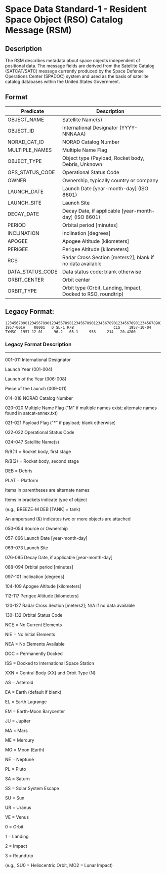 # Space Data Standard-1 - Resident Space Object (RSO) Catalog Message (RSM)


## Description

The RSM describes metadata about space objects independent of positional data. The message fields are derived from the Satellite Catalog (SATCAT/SATC) message currently produced by the Space Defense Operations Center (SPADOC) system and used as the basis of satellite catalog databases within the United States Government.

## Format

|Predicate |Description |
---|---|
OBJECT_NAME|Satellite Name(s)|
OBJECT_ID|International Designator (YYYY-NNNAAA)|
NORAD_CAT_ID|NORAD Catalog Number|
MULTIPLE_NAMES|Multiple Name Flag|
OBJECT_TYPE|Object type (Payload, Rocket body, Debris, Unknown|
OPS_STATUS_CODE|Operational Status Code|
OWNER|Ownership, typically country or company|
LAUNCH_DATE|Launch Date [year-month-day] (ISO 8601)|
LAUNCH_SITE|Launch Site|
DECAY_DATE|Decay Date, if applicable [year-month-day] (ISO 8601)|
PERIOD|Orbital period [minutes]|
INCLINATION|Inclination [degrees]|
APOGEE|Apogee Altitude [kilometers]|
PERIGEE|Perigee Altitude [kilometers]|
RCS|Radar Cross Section [meters2]; blank if no data available|
DATA_STATUS_CODE|Data status code; blank otherwise|
ORBIT_CENTER|Orbit center|
ORBIT_TYPE|	Orbit type (Orbit, Landing, Impact, Docked to RSO, roundtrip)

## Legacy Format:


    1234567890123456789012345678901234567890123456789012345678901234567890123456789012345678901234567890123456789012345678901234567
    1957-001A    00001   D SL-1 R/B                  CIS    1957-10-04  TYMSC  1957-12-01     96.2   65.1     938     214   20.4200

### Legacy Format Description
----

001-011	International Designator

Launch Year (001-004)

Launch of the Year (006-008)

Piece of the Launch (009-011)

014-018	NORAD Catalog Number

020-020	Multiple Name Flag ("M" if multiple names exist; alternate 
names found in satcat-annex.txt)

021-021	Payload Flag ("*" if payload; blank otherwise)

022-022	Operational Status Code

024-047	Satellite Name(s)

R/B(1) = Rocket body, first stage

R/B(2) = Rocket body, second stage

DEB = Debris

PLAT = Platform

Items in parentheses are alternate names

Items in brackets indicate type of object

(e.g., BREEZE-M DEB [TANK] = tank)

An ampersand (&) indicates two or more objects are attached

050-054	Source or Ownership

057-066	Launch Date [year-month-day]

069-073	Launch Site

076-085	Decay Date, if applicable [year-month-day]

088-094	Orbital period [minutes]

097-101	Inclination [degrees]

104-109	Apogee Altitude [kilometers]

112-117	Perigee Altitude [kilometers]

120-127	Radar Cross Section [meters2]; N/A if no data available

130-132	Orbital Status Code

NCE = No Current Elements

NIE = No Initial Elements

NEA = No Elements Available

DOC = Permanently Docked

ISS = Docked to International Space Station

XXN = Central Body (XX) and Orbit Type (N)

AS = Asteroid

EA = Earth (default if blank)

EL = Earth Lagrange

EM = Earth-Moon Barycenter

JU = Jupiter

MA = Mars

ME = Mercury

MO = Moon (Earth)

NE = Neptune

PL = Pluto

SA = Saturn

SS = Solar System Escape

SU = Sun

UR = Uranus

VE = Venus

0 = Orbit

1 = Landing

2 = Impact

3 = Roundtrip

(e.g., SU0 = Heliocentric Orbit, MO2 = Lunar Impact)
